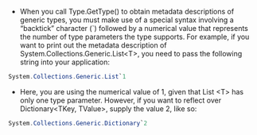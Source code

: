 - When you call Type.GetType() to obtain metadata descriptions of generic types, you must make use of a special syntax involving a “backtick” character (\`) followed by a numerical value that represents the number of type parameters the type supports. For example, if you want to print out the metadata description of System.Collections.Generic.List\<T>, you need to pass the following string into your application:
```csharp
System.Collections.Generic.List`1
```
- Here, you are using the numerical value of 1, given that List \<T> has only one type parameter. However, if you want to reflect over Dictionary\<TKey, TValue>, supply the value 2, like so:
```csharp
System.Collections.Generic.Dictionary`2
```